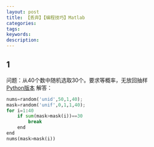 ```yaml
---
layout: post
title: 【丢弃】【编程技巧】Matlab
categories:
tags:
keywords:
description:
---
```

## 1
问题：从40个数中随机选取30个。要求等概率，无放回抽样  
[Python版本](http://www.guofei.site/2017/05/03/TrickPython.html#title0)
解答：
```py
nums=random('unid',50,1,40);
mask=random('unif',0,1,1,40);
for i=1:40
    if sum(mask>mask(i))==30
        break   
    end
end
nums(mask>mask(i))
```
